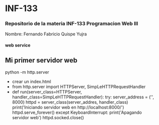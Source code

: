 # INF-133
### Repositorio de la materia INF-133 Programacion Web III
Nombre: Fernando Fabricio Quispe Yujra
#### web service
## Mi primer servidor web
python -m http.server

- crear un index.html
- from http.server import HTTPServer, SimpLeHTTPRequestHandler
- def run(server_class=HTTPServer, handler_class=SimpLeHTTPRequestHandler):
    try:
        server_address = ('', 8000)
        httpd = server_class(server_addres, handler_class)
        print('Iniciando servidor web en http://localhost:8000/')
        httpd.serve_forever()
    except KeyboardInterrupt:
        print('Apagando servidor web')
        httpd.socked.close()       